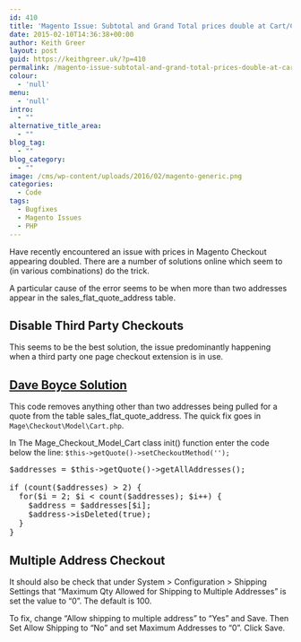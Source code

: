 ```yaml
---
id: 410
title: 'Magento Issue: Subtotal and Grand Total prices double at Cart/Checkout stages'
date: 2015-02-10T14:36:38+00:00
author: Keith Greer
layout: post
guid: https://keithgreer.uk/?p=410
permalink: /magento-issue-subtotal-and-grand-total-prices-double-at-cart-checkout-stages
colour:
  - 'null'
menu:
  - 'null'
intro:
  - ""
alternative_title_area:
  - ""
blog_tag:
  - ""
blog_category:
  - ""
image: /cms/wp-content/uploads/2016/02/magento-generic.png
categories:
  - Code
tags:
  - Bugfixes
  - Magento Issues
  - PHP
---
```

Have recently encountered an issue with prices in Magento Checkout appearing doubled. There are a number of solutions online which seem to (in various combinations) do the trick. 

A particular cause of the error seems to be when more than two addresses appear in the sales\_flat\_quote_address table. 

## Disable Third Party Checkouts

This seems to be the best solution, the issue predominantly happening when a third party one page checkout extension is in use. 

## [Dave Boyce Solution](http://www.daveboyce.com/double-order-totals-in-magento/)

This code removes anything other than two addresses being pulled for a quote from the table sales\_flat\_quote_address. The quick fix goes in `Mage\Checkout\Model\Cart.php`.

In The Mage\_Checkout\_Model_Cart class init() function enter the code below the line: `$this->getQuote()->setCheckoutMethod('');`

<pre>$addresses = $this-&gt;getQuote()-&gt;getAllAddresses();
    
if (count($addresses) &gt; 2) {
  for($i = 2; $i &lt; count($addresses); $i++) {
    $address = $addresses[$i];
    $address-&gt;isDeleted(true);
  }
}</pre>

## Multiple Address Checkout

It should also be check that under System > Configuration > Shipping Settings that &#8220;Maximum Qty Allowed for Shipping to Multiple Addresses&#8221; is set the value to &#8220;0&#8221;. The default is 100. 

To fix, change &#8220;Allow shipping to multiple address&#8221; to &#8220;Yes&#8221; and Save. Then Set Allow Shipping to &#8220;No&#8221; and set Maximum Addresses to &#8220;0&#8221;. Click Save.
